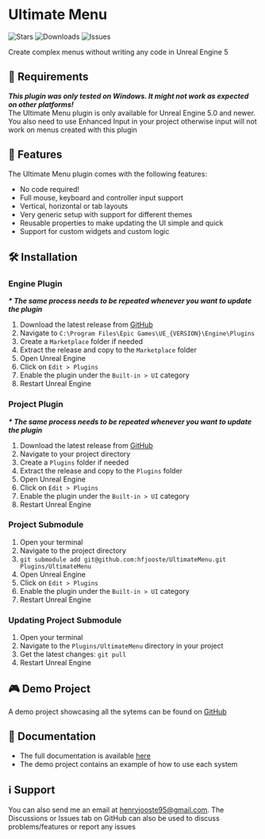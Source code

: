 # Ultimate Menu
<p>
    <img alt="Stars" src="https://img.shields.io/github/stars/hfjooste/UltimateMenu" />
    <img alt="Downloads" src="https://img.shields.io/github/downloads/hfjooste/UltimateMenu/total" />
    <img alt="Issues" src="https://img.shields.io/github/issues/hfjooste/UltimateMenu" />
</p>
Create complex menus without writing any code in Unreal Engine 5

## 📝 Requirements
<i><strong>This plugin was only tested on Windows. It might not work as expected on other platforms!</strong></i><br/>
The Ultimate Menu plugin is only available for Unreal Engine 5.0 and newer. You also need to use Enhanced Input in your project otherwise input will not work on menus created with this plugin

## 🚀 Features
The Ultimate Menu plugin comes with the following features:
<ul>
    <li>No code required!</li>
    <li>Full mouse, keyboard and controller input support</li>
    <li>Vertical, horizontal or tab layouts</li>
    <li>Very generic setup with support for different themes</li>
    <li>Reusable properties to make updating the UI simple and quick</li>
    <li>Support for custom widgets and custom logic</li>
</ul>

## 🛠️ Installation

### Engine Plugin
<i><strong>* The same process needs to be repeated whenever you want to update the plugin</strong></i>
<ol>
    <li>Download the latest release from <a href="https://github.com/hfjooste/UltimateMenu/releases" target="_blank">GitHub</a></li>
    <li>Navigate to <code>C:\Program Files\Epic Games\UE_{VERSION}\Engine\Plugins</code></li>
    <li>Create a <code>Marketplace</code> folder if needed</li>
    <li>Extract the release and copy to the <code>Marketplace</code> folder</li>
    <li>Open Unreal Engine</li>
    <li>Click on <code>Edit > Plugins</code></li>
    <li>Enable the plugin under the <code>Built-in > UI</code> category</li>
    <li>Restart Unreal Engine</li>
</ol>

### Project Plugin
<i><strong>* The same process needs to be repeated whenever you want to update the plugin</strong></i>
<ol>
    <li>Download the latest release from <a href="https://github.com/hfjooste/UltimateMenu/releases" target="_blank">GitHub</a></li>
    <li>Navigate to your project directory
    <li>Create a <code>Plugins</code> folder if needed</li>
    <li>Extract the release and copy to the <code>Plugins</code> folder</li>
    <li>Open Unreal Engine</li>
    <li>Click on <code>Edit > Plugins</code></li>
    <li>Enable the plugin under the <code>Built-in > UI</code> category</li>
    <li>Restart Unreal Engine</li>
</ol>

### Project Submodule
<ol>
    <li>Open your terminal</li>
    <li>Navigate to the project directory</li>
    <li><code>git submodule add git@github.com:hfjooste/UltimateMenu.git Plugins/UltimateMenu</code></li>
    <li>Open Unreal Engine</li>
    <li>Click on <code>Edit > Plugins</code></li>
    <li>Enable the plugin under the <code>Built-in > UI</code> category</li>
    <li>Restart Unreal Engine</li>
</ol>

### Updating Project Submodule
<ol>
    <li>Open your terminal</li>
    <li>Navigate to the <code>Plugins/UltimateMenu</code> directory in your project</li>
    <li>Get the latest changes: <code>git pull</code></li>
    <li>Restart Unreal Engine</li>
</ol>

## 🎮 Demo Project
A demo project showcasing all the sytems can be found on [GitHub](https://github.com/hfjooste/UltimateMenuDemo)

## 📜 Documentation
- The full documentation is available <a href="https://github.com/hfjooste/UltimateMenu/wiki" target="_blank">here</a>
- The demo project contains an example of how to use each system

## ℹ️ Support
You can also send me an email at <a href="mailto:henryjooste95@gmail.com">henryjooste95@gmail.com</a>. The Discussions or Issues tab on GitHub can also be used to discuss problems/features or report any issues